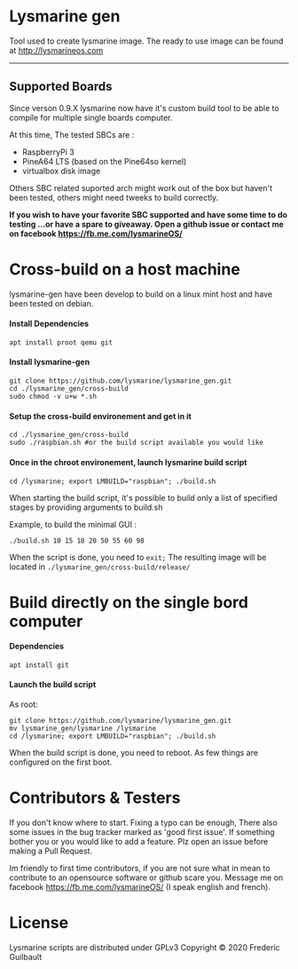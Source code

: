 # Lysmarine gen
Tool used to create lysmarine image.
The ready to use image can be found at <http://lysmarineos.com>

---

## Supported Boards 
Since verson 0.9.X lysmarine now have it's custom build tool to be able to compile for multiple single boards computer.

At this time, The tested SBCs are :
 - RaspberryPi 3 
 - PineA64 LTS (based on the Pine64so kernel)
 - virtualbox disk image

Others SBC related suported arch might work out of the box but haven't been tested, others might need tweeks to build correctly. 

__If you wish to have your favorite SBC supported and have some time to do testing ...or have a spare to giveaway. Open a github issue or contact me on facebook https://fb.me.com/lysmarineOS/__

# Cross-build on a host machine

lysmarine-gen have been develop to build on a linux mint host and have been tested on debian.

#### Install Dependencies
``` 
apt install proot qemu git
```

#### Install lysmarine-gen 
```
git clone https://github.com/lysmarine/lysmarine_gen.git
cd ./lysmarine_gen/cross-build
sudo chmod -v u+w *.sh
```

#### Setup the cross-build environement and get in it 
```
cd ./lysmarine_gen/cross-build
sudo ./raspbian.sh #or the build script available you would like
```

#### Once in the chroot environement, launch lysmarine build script
```
cd /lysmarine; export LMBUILD="raspbian"; ./build.sh
```

When starting the build script, it's possible to build only a list of specified stages by  providing arguments to build.sh
  
Example, to build the minimal GUI :
``` 
./build.sh 10 15 18 20 50 55 60 98
```
When the script is done, you need to `exit;` The resulting image will be located in `./lysmarine_gen/cross-build/release/`

# Build directly on the single bord computer

#### Dependencies
``` 
apt install git
```
#### Launch the build script
As root:
```
git clone https://github.com/lysmarine/lysmarine_gen.git
mv lysmarine_gen/lysmarine /lysmarine
cd /lysmarine; export LMBUILD="raspbian"; ./build.sh
```
When the build script is done, you need to reboot. As few things are configured on the first boot. 


# Contributors & Testers

If you don't know where to start. Fixing a typo can be enough, There also some issues in the bug tracker marked as 'good first issue'. If something bother you or you would like to add a feature. Plz open an issue before making a Pull Request.

Im friendly to first time contributors, if you are not sure what in mean to contribute to an opensource software or github scare you. Message me on facebook <https://fb.me.com/lysmarineOS/> (I speak english and french). 


# License

Lysmarine scripts are distributed under GPLv3 
Copyright © 2020 Frederic Guilbault
